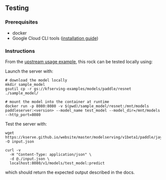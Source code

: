 ## Testing

### Prerequisites

* docker
* Google Cloud CLI tools ([installation guide](https://cloud.google.com/sdk/docs/install))

### Instructions

From the [upstream usage example](https://kserve.github.io/website/master/modelserving/v1beta1/paddle/), this rock can be tested locally using:

Launch the server with:
```
# download the model locally
mkdir sample_model
gsutil cp -r gs://kfserving-examples/models/paddle/resnet ./sample_model/

# mount the model into the container at runtime
docker run -p 8080:8080 -v $(pwd)/sample_model/resnet:/mnt/models paddleserver:<version> --model_name test_model --model_dir=/mnt/models --http_port=8080

```

Test the server with:
```
wget https://kserve.github.io/website/master/modelserving/v1beta1/paddle/jay.json -O input.json

curl -v
  -H "Content-Type: application/json" \
  -d @./input.json \
  localhost:8080/v1/models/test_model:predict
```

which should return the expected output described in the docs.  
